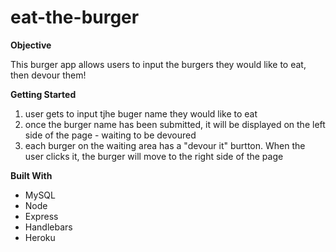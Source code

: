 # eat-the-burger

**Objective**

This burger app allows users to input the burgers they would like to eat, then devour them! 

**Getting Started**
1) user gets to input tjhe buger name they would like to eat 
2) once the burger name has been submitted, it will be displayed on the left side of the page - waiting to be devoured 
3) each burger on the waiting area has a "devour it" burtton. When the user clicks it, the burger will move to the right side of the page 

**Built With**
- MySQL 
- Node 
- Express
- Handlebars 
- Heroku 
